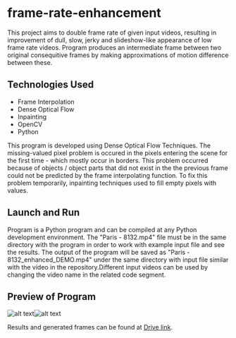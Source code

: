 # frame-rate-enhancement

This project aims to double frame rate of given input videos, resulting in improvement of dull, slow, jerky and slideshow-like appearance of low frame rate videos. Program produces an intermediate frame between two original consequitive frames by making approximations of motion difference between these. 

## Technologies Used

- Frame Interpolation
- Dense Optical Flow
- Inpainting
- OpenCV
- Python

This program is developed using Dense Optical Flow Techniques. The missing-valued pixel problem is occured in the pixels entering the scene for the first time - which mostly occur in borders. This problem occurred because of objects / object parts that did not exist in the
the previous frame could not be predicted by the frame interpolating function. To fix this problem temporarily, inpainting techniques used to fill empty pixels with values. 


## Launch and Run
Program is a Python program and can be compiled at any Python development environment. The "Paris - 8132.mp4" file must be in the same directory with the program in order to work with example input file and see the results. The output of the program will be saved as "Paris - 8132_enhanced_DEMO.mp4" under the same directory with input file similar with the video in the repository.Different input videos can be used by changing the video name in the related code segment.

## Preview of Program

![alt text](https://github.com/isilsukorkmaz/frame-rate-enhancement/blob/main/original.gif "Original")![alt text](https://github.com/isilsukorkmaz/frame-rate-enhancement/blob/main/enhanced.gif "Enhanced")

Results and generated frames can be found at [Drive link](https://drive.google.com/drive/u/0/folders/1J_XbfNyOSfYFTetqcm-HAedSk4tgoZ7V).
